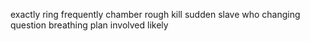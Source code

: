 exactly ring frequently chamber rough kill sudden slave who changing question breathing plan involved likely
